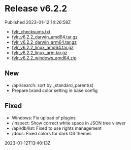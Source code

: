
# Release v6.2.2

Published 2023-01-12 14:26:58Z

* [fylr_checksums.txt](https://s3.eu-central-1.wasabisys.com/fylr-releases/v6.2.2/fylr_checksums.txt)
* [fylr_v6.2.2_darwin_amd64.tar.gz](https://s3.eu-central-1.wasabisys.com/fylr-releases/v6.2.2/fylr_v6.2.2_darwin_amd64.tar.gz)
* [fylr_v6.2.2_darwin_arm64.tar.gz](https://s3.eu-central-1.wasabisys.com/fylr-releases/v6.2.2/fylr_v6.2.2_darwin_arm64.tar.gz)
* [fylr_v6.2.2_linux_amd64.tar.gz](https://s3.eu-central-1.wasabisys.com/fylr-releases/v6.2.2/fylr_v6.2.2_linux_amd64.tar.gz)
* [fylr_v6.2.2_linux_arm.tar.gz](https://s3.eu-central-1.wasabisys.com/fylr-releases/v6.2.2/fylr_v6.2.2_linux_arm.tar.gz)
* [fylr_v6.2.2_windows_amd64.zip](https://s3.eu-central-1.wasabisys.com/fylr-releases/v6.2.2/fylr_v6.2.2_windows_amd64.zip)

## New
* /api/search: sort by _standard_parent(s)
* Prepare brand color setting in base config

## Fixed
* Windows: Fix upload of plugins
* /inspect: Show correct white space in JSON tree viewer
* /api/db/list: Fixed to use rights management
* /docs: Fixed colors for dark OS themes

2023-01-12T13:40:13Z